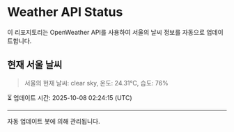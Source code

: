 
# Weather API Status

이 리포지토리는 OpenWeather API를 사용하여 서울의 날씨 정보를 자동으로 업데이트합니다.

## 현재 서울 날씨
> 서울의 현재 날씨: clear sky, 온도: 24.31°C, 습도: 76%

⏳ 업데이트 시간: 2025-10-08 02:24:15 (UTC)

---
자동 업데이트 봇에 의해 관리됩니다.
